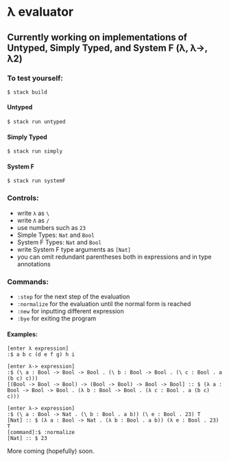# λ evaluator

## Currently working on implementations of Untyped, Simply Typed, and System F (λ, λ->, λ2)

### To test yourself:

```
$ stack build
```

#### Untyped
```
$ stack run untyped
```

#### Simply Typed
```
$ stack run simply
```

#### System F
```
$ stack run systemF
```

### Controls:
- write `λ` as `\`
- write `Λ` as `/`
- use numbers such as `23`
- Simple Types: `Nat` and `Bool`
- System F Types: `Nat` and `Bool`
- write System F type arguments as `[Nat]`
- you can omit redundant parentheses both in expressions and in type annotations

### Commands:
- `:step` for the next step of the evaluation
- `:normalize` for the evaluation until the normal form is reached
- `:new` for inputting different expression
- `:bye` for exiting the program

#### Examples:

```
[enter λ expression]
:$ a b c (d e f g) h i
```

```
[enter λ-> expression]
:$ (\ a : Bool -> Bool -> Bool . (\ b : Bool -> Bool . (\ c : Bool . a (b c) c)))
[(Bool -> Bool -> Bool) -> (Bool -> Bool) -> Bool -> Bool] :: $ (λ a : Bool -> Bool -> Bool . (λ b : Bool -> Bool . (λ c : Bool . a (b c) c)))
```

```
[enter λ-> expression]
:$ (\ a : Bool -> Nat . (\ b : Bool . a b)) (\ e : Bool . 23) T
[Nat] :: $ (λ a : Bool -> Nat . (λ b : Bool . a b)) (λ e : Bool . 23) T
[command]:$ :normalize
[Nat] :: $ 23
```

More coming (hopefully) soon.